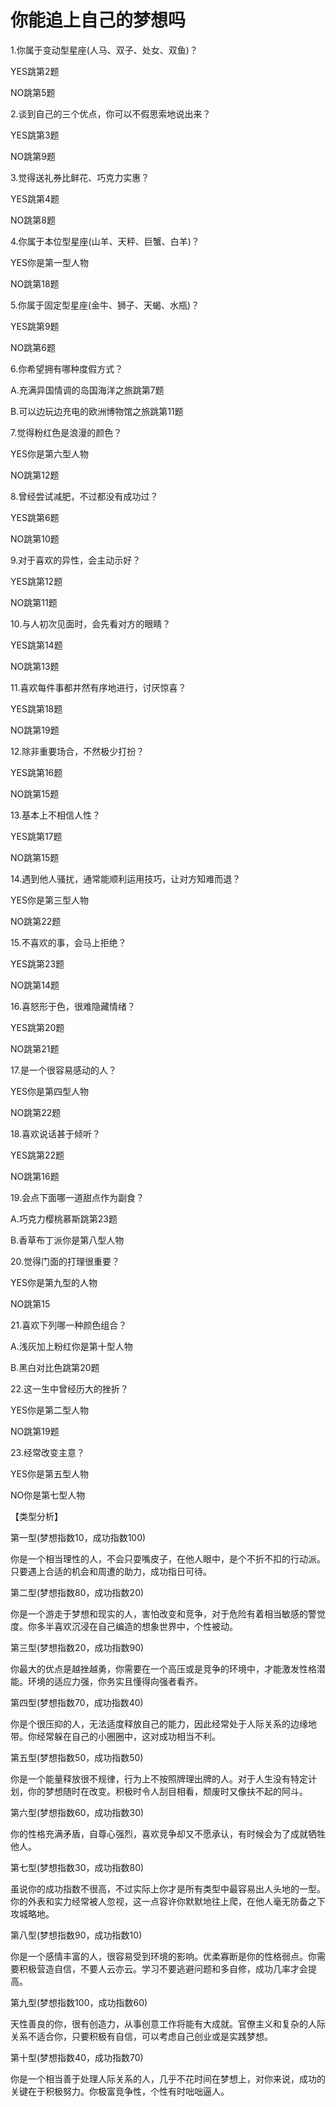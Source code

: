 # 你能追上自己的梦想吗

1.你属于变动型星座(人马、双子、处女、双鱼)？ 

YES跳第2题 

NO跳第5题 

2.谈到自己的三个优点，你可以不假思索地说出来？ 

YES跳第3题 

NO跳第9题 

3.觉得送礼券比鲜花、巧克力实惠？ 

YES跳第4题 

NO跳第8题 

4.你属于本位型星座(山羊、天秤、巨蟹、白羊)？ 

YES你是第一型人物 

NO跳第18题 

5.你属于固定型星座(金牛、狮子、天蝎、水瓶)？ 

YES跳第9题 

NO跳第6题 

6.你希望拥有哪种度假方式？ 

A.充满异国情调的岛国海洋之旅跳第7题 

B.可以边玩边充电的欧洲博物馆之旅跳第11题 

7.觉得粉红色是浪漫的颜色？ 

YES你是第六型人物 

NO跳第12题 

8.曾经尝试减肥，不过都没有成功过？ 

YES跳第6题 

NO跳第10题 

9.对于喜欢的异性，会主动示好？ 

YES跳第12题 

NO跳第11题 

10.与人初次见面时，会先看对方的眼睛？ 

YES跳第14题 

NO跳第13题 

11.喜欢每件事都井然有序地进行，讨厌惊喜？ 

YES跳第18题 

NO跳第19题 

12.除非重要场合，不然极少打扮？ 

YES跳第16题 

NO跳第15题 

13.基本上不相信人性？ 

YES跳第17题 

NO跳第15题 

14.遇到他人骚扰，通常能顺利运用技巧，让对方知难而退？ 

YES你是第三型人物 

NO跳第22题 

15.不喜欢的事，会马上拒绝？ 

YES跳第23题 

NO跳第14题 

16.喜怒形于色，很难隐藏情绪？ 

YES跳第20题 

NO跳第21题 

17.是一个很容易感动的人？ 

YES你是第四型人物 

NO跳第22题 

18.喜欢说话甚于倾听？ 

YES跳第22题 

NO跳第16题 

19.会点下面哪一道甜点作为副食？ 

A.巧克力樱桃慕斯跳第23题 

B.香草布丁派你是第八型人物 

20.觉得门面的打理很重要？ 

YES你是第九型的人物 

NO跳第15 

21.喜欢下列哪一种颜色组合？ 

A.浅灰加上粉红你是第十型人物 

B.黑白对比色跳第20题 

22.这一生中曾经历大的挫折？ 

YES你是第二型人物 

NO跳第19题 

23.经常改变主意？ 

YES你是第五型人物 

NO你是第七型人物 

【类型分析】 

第一型(梦想指数10，成功指数100) 

你是一个相当理性的人，不会只耍嘴皮子，在他人眼中，是个不折不扣的行动派。只要遇上合适的机会和周遭的助力，成功指日可待。 

第二型(梦想指数80，成功指数20) 

你是一个游走于梦想和现实的人，害怕改变和竞争，对于危险有着相当敏感的警觉度。你多半喜欢沉浸在自己编造的想象世界中，个性被动。 

第三型(梦想指数20，成功指数90) 

你最大的优点是越挫越勇，你需要在一个高压或是竞争的环境中，才能激发性格潜能。环境的适应力强，你务实且懂得向强者看齐。 

第四型(梦想指数70，成功指数40) 

你是个很压抑的人，无法适度释放自己的能力，因此经常处于人际关系的边缘地带。你经常躲在自己的小圈圈中，这对成功相当不利。 

第五型(梦想指数50，成功指数50) 

你是一个能量释放很不规律，行为上不按照牌理出牌的人。对于人生没有特定计划，你的梦想随时在改变。积极时令人刮目相看，颓废时又像扶不起的阿斗。 

第六型(梦想指数60，成功指数30) 

你的性格充满矛盾，自尊心强烈，喜欢竞争却又不愿承认，有时候会为了成就牺牲他人。 

第七型(梦想指数30，成功指数80) 

虽说你的成功指数不很高，不过实际上你才是所有类型中最容易出人头地的一型。你的外表和实力经常被人忽视，这一点容许你默默地往上爬，在他人毫无防备之下攻城略地。 

第八型(梦想指数90，成功指数10) 

你是一个感情丰富的人，很容易受到环境的影响。优柔寡断是你的性格弱点。你需要积极营造自信，不要人云亦云。学习不要逃避问题和多自修，成功几率才会提高。 

第九型(梦想指数100，成功指数60) 

天性善良的你，很有创造力，从事创意工作将能有大成就。官僚主义和复杂的人际关系不适合你，只要积极有自信，可以考虑自己创业或是实践梦想。 

第十型(梦想指数40，成功指数70) 

你是一个相当善于处理人际关系的人，几乎不花时间在梦想上，对你来说，成功的关键在于积极努力。你极富竞争性，个性有时咄咄逼人。